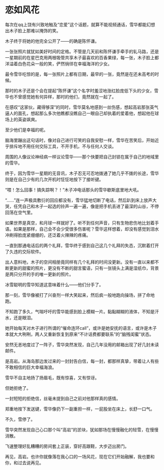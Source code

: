 # 恋如风花

每次在qq上饶有兴致地触及“恋爱”这个话题，就算不能视频通话，雪华都能幻想出木子脸上那难以掩饰的笑。 

木子终于将她的他完全公开了——的确是陈怀谦。 

一张张照片就犹如美好时间的定格。不管是几天前和陈怀谦手牵手的轧马路，还是一星期前的在星巴克用两根吸管共享木子最喜欢的百香果绿，每一张，木子脸上都洋溢着白色花朵一般的笑，俨然徜徉在幸福海洋的少女。 

最令雪华吃惊的是，每一张照片上都有日期，最早的一张，竟然是在还未高考的时候。 

那时的木子还是个会在提起“陈怀谦”这个名字时羞涩地涨红脸庞低下头的少女，雪华也不曾感觉她有何异样，那时的他们，竟然就在一起了。 

在感叹“这家伙，藏得够深”的同时，雪华莫名地感到一丝伤感，想起高岩那张英气逼人的面孔，想起那么多次他瞧都没瞧自己一眼自己却执着的爱着他，想起他在球场上的英姿飒爽。 

至少他们是幸福的呢。 

脑海里蹦出这句话时，像对自己进行可笑的自我安慰一样，雪华在苦笑后，开始近乎排斥地不用任何交际工具，不开手机，不与任何人交谈。 

周围的人像议论神经病一样议论雪华——那个快要把自己封锁在属于自己的地域里的雪华。 

终于，因为雪华一星期的无音讯，木子忍无可忍地拨通了她几乎不拨的长途，雪华则是在自己少有的几次开机时怔怔地按下了接听键。 

“喂！怎么回事！搞失踪啊？！”木子冲电话那头的雪华歇斯底里地大吼。 

“……”连一声极具敷衍的回应都没有，雪华猛地切断了电话，然后趴到床上放声大哭，任凭自己和木子一起选的铃声一遍一遍，像是把手机丢进了最深的山谷，不停回荡在空气里。 

如果世界是真空，和月球一样就好了。听不到任何声音，只有生物悲伤地比划着手语。如果是那样，自己会不会少受很多伤害呢？雪华这样想着，却没有感觉到泪水冲刷得脸庞紧绷绷的，还泛着火辣辣的疼痛。 

一直到那通电话后的两个礼拜，雪华终于感到自己这几个礼拜的失态，沉默着打开了久违的交际软件。 

出人意料地，木子的空间相册竟同样有几个礼拜的时间没更新。没有一直以来都不断更新的甜蜜的照片，更没有不断的甜言蜜语，只有一张镜头上满是湿纸巾，背景是两只分开的手的唯一更新的照片。 

冰雪聪明的雪华知道这意味着什么——他们分手了。 

那一刻，雪华像被打了兴奋剂一样大笑起来，然后疯一般地跑向操场，拼了命地跑。 

不知跑了多久，气喘吁吁的雪华能感到脸上模糊一片。黏黏糊糊的液体，不知是汗水，还是眼泪。 

她开始每天对木子进行所谓的“催命连环call”，或许是她安抚的语言，或许是木子本就大大咧咧，两人又重新恢复到原来“不计话费都要联系”的“脑残闺蜜”状态。 

安然无恙地度过了一阵子，雪华突然发现，自己几年没用的邮箱出现了好几封未读邮件。 

是高岩。从海岛那边发过来的一封封告白信，每一封，都那样真挚，带着让人有些不敢相信的巨大幸福海浪。 

雪华不自主地扬了扬眉毛，既有惊喜，又有惊讶。 

但她拒绝了。 

一封短短的拒绝信，丝毫未提到自己之前对他那样真的感情。 

郑重地按下发送键，雪华像扔下一副重担一样，一屁股坐在床上，长舒一口气。 

不久，雪停了。 

雪华突然发现自己心口那个叫“高岩”的淤块，犹如那场在慢慢融化的轻雪，在慢慢消散。 

飞速整理好乱糟糟的房间套上正装，穿好高跟鞋，大步迈出房门。 

再见，高岩。也许你就像落在我心口的一场风花，现在它们开始融解，我也要和你，和过去说再见。